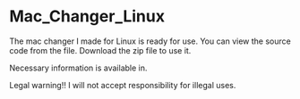 # Mac_Changer_Linux

The mac changer I made for Linux is ready for use. 
You can view the source code from the file. 
Download the zip file to use it.

Necessary information is available in.

Legal warning!!
I will not accept responsibility for illegal uses.

